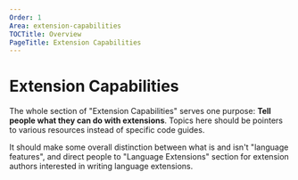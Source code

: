 ```yaml
---
Order: 1
Area: extension-capabilities
TOCTitle: Overview
PageTitle: Extension Capabilities
---
```


# Extension Capabilities

The whole section of "Extension Capabilities" serves one purpose: **Tell people what they can do with extensions**. Topics here should be pointers to various resources instead of specific code guides.

It should make some overall distinction between what is and isn't "language features", and direct people to "Language Extensions" section for extension authors interested in writing language extensions.